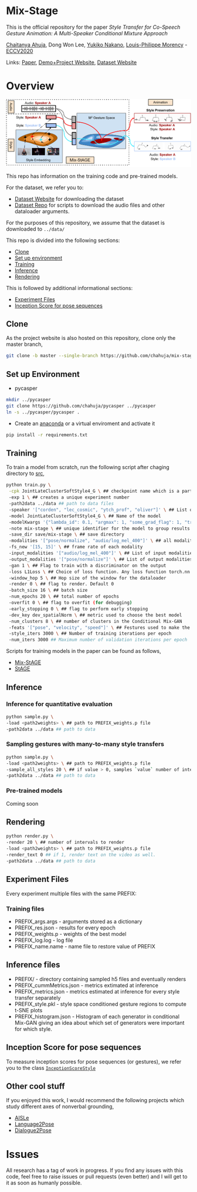 # Mix-Stage

This is the official repository for the paper *Style Transfer for Co-Speech Gesture Animation: A Multi-Speaker Conditional Mixture Approach* 

[Chaitanya Ahuja](http://chahuja.com), Dong Won Lee, [Yukiko Nakano](http://www.ci.seikei.ac.jp/nakano/index_e.html), [Louis-Philippe Morency](https://www.cs.cmu.edu/~morency/) - [ECCV2020](https://eccv2020.eu/)


Links: [Paper](https://arxiv.org/abs/2007.12553), [Demo+Project Website](http://chahuja.com/mix-stage), [Dataset Website](http://chahuja.com/pats)

# Overview

![overview](figs/overview.png)

This repo has information on the training code and pre-trained models. 

For the dataset, we refer you to:
* [Dataset Website](http://chahuja.com/pats) for downloading the dataset
* [Dataset Repo](https://github.com/chahuja/pats) for scripts to download the audio files and other dataloader arguments. 

For the purposes of this repository, we assume that the dataset is downloaded to `../data/`

This repo is divided into the following sections:

* [Clone](#clone)
* [Set up environment](#set-up-environment)
* [Training](#training)
* [Inference](#inference)
* [Rendering](#rendering)

This is followed by additional informational sections:
* [Experiment Files](#experiment-files)
* [Inception Score for pose sequences](#inception-score-for-pose-sequences)

## Clone
As the project website is also hosted on this repository, clone only the master branch,

```sh
git clone -b master --single-branch https://github.com/chahuja/mix-stage.git
```

## Set up Environment
* pycasper

```sh
mkdir ../pycasper
git clone https://github.com/chahuja/pycasper ../pycasper
ln -s ../pycasper/pycasper .
```

* Create an [anaconda](https://www.anaconda.com/) or a virtual enviroment and activate it

```sh
pip install -r requirements.txt
```

## Training
To train a model from scratch, run the following script after chaging directory to [src](src/),

```sh
python train.py \
 -cpk JointLateClusterSoftStyle4_G \ ## checkpoint name which is a part of experiment file PREFIX
 -exp 1 \ ## creates a unique experiment number
 -path2data ../data ## path to data files
 -speaker '["corden", "lec_cosmic", "ytch_prof", "oliver"]' \ ## List of speakers
 -model JointLateClusterSoftStyle4_G \ ## Name of the model
 -modelKwargs '{"lambda_id": 0.1, "argmax": 1, "some_grad_flag": 1, "train_only": 1}' \ ## List of extra arguments to instantiate an object of the model
 -note mix-stage \ ## unique identifier for the model to group results
 -save_dir save/mix-stage \ ## save directory
 -modalities '["pose/normalize", "audio/log_mel_400"]' \ ## all modalities as a list. output modality first, then input modalities
 -fs_new '[15, 15]' \ ## frame rate of each modality
 -input_modalities '["audio/log_mel_400"]' \ ## List of input modalities
 -output_modalities '["pose/normalize"]' \ ## List of output modalities
 -gan 1 \ ## Flag to train with a discriminator on the output
 -loss L1Loss \ ## Choice of loss function. Any loss function torch.nn.* will work here
 -window_hop 5 \ ## Hop size of the window for the dataloader
 -render 0 \ ## flag to render. Default 0
 -batch_size 16 \ ## batch size
 -num_epochs 20 \ ## total number of epochs
 -overfit 0 \ ## flag to overfit (for debugging)
 -early_stopping 0 \ ## flag to perform early stopping 
 -dev_key dev_spatialNorm \ ## metric used to choose the best model
 -num_clusters 8 \ ## number of clusters in the Conditional Mix-GAN
 -feats '["pose", "velocity", "speed"]' \ ## Festures used to make the clusters
 -style_iters 3000 \ ## Number of training iterations per epoch
 -num_iters 3000 ## Maximum number of validation iterations per epoch
```

Scripts for training models in the paper can be found as follows,
- [Mix-StAGE](src/jobs/mix-stage.py)
- [StAGE](src/jobs/stage.py)

## Inference
### Inference for quantitative evaluation

```sh
python sample.py \
-load <path2weights> \ ## path to PREFIX_weights.p file
-path2data ../data ## path to data
```
### Sampling gestures with many-to-many style transfers

```sh
python sample.py \
-load <path2weights> \ ## path to PREFIX_weights.p file
-sample_all_styles 20 \ ## if value > 0, samples `value` number of intervals in all styles (= number of speakers)
-path2data ../data ## path to data
```

### Pre-trained models
Coming soon

## Rendering

```sh
python render.py \
-render 20 \ ## number of intervals to render
-load <path2weights> \ ## path to PREFIX_weights.p file
-render_text 0 ## if 1, render text on the video as well.
-path2data ../data ## path to data
```

## Experiment Files
Every experiment multiple files with the same PREFIX:

### Training files
* PREFIX_args.args - arguments stored as a dictionary
* PREFIX_res.json - results for every epoch
* PREFIX_weights.p - weights of the best model
* PREFIX_log.log - log file 
* PREFIX_name.name - name file to restore value of PREFIX

## Inference files
* PREFIX/ - directory containing sampled h5 files and eventually renders
* PREFIX_cummMetrics.json - metrics extimated at inference
* PREFIX_metrics.json - metrics estimated at inference for every style transfer separately
* PREFIX_style.pkl - style space conditioned gesture regions to compute t-SNE plots
* PREFIX_histogram.json - Histogram of each generator in conditional Mix-GAN giving an idea about which set of generators were important for which style.

## Inception Score for pose sequences
To measure inception scores for pose sequences (or gestures), we refer you to the class [`InceptionScoreStyle`](src/evaluation/metrics.py#L305)

## Other cool stuff
If you enjoyed this work, I would recommend the following projects which study different axes of nonverbal grounding,
- [AISLe](https://github.com/chahuja/aisle)
- [Language2Pose](http://chahuja.com/language2pose)
- [Dialogue2Pose](https://arxiv.org/pdf/1910.02181.pdf)


# Issues
All research has a tag of work in progress. If you find any issues with this code, feel free to raise issues or pull requests (even better) and I will get to it as soon as humanly possible.
